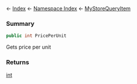 ← [Index](Api-Index) ← [Namespace Index](Namespace-Index) ← [MyStoreQueryItem](Sandbox.ModAPI.Ingame.MyStoreQueryItem)

### Summary

```csharp
public int PricePerUnit
```

Gets price per unit

### Returns

[int](https://docs.microsoft.com/en-us/dotnet/api/System.Int32?view=netframework-4.6)

